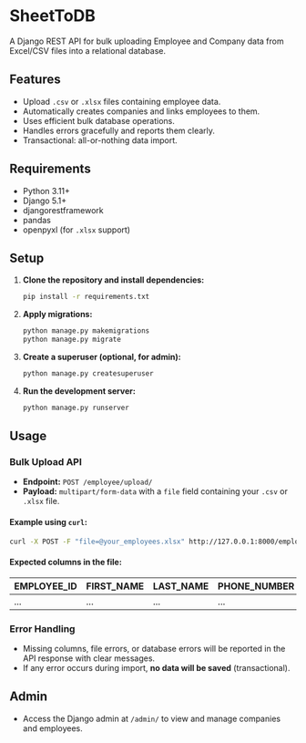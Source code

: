 # SheetToDB

A Django REST API for bulk uploading Employee and Company data from Excel/CSV files into a relational database.

## Features

- Upload `.csv` or `.xlsx` files containing employee data.
- Automatically creates companies and links employees to them.
- Uses efficient bulk database operations.
- Handles errors gracefully and reports them clearly.
- Transactional: all-or-nothing data import.

## Requirements

- Python 3.11+
- Django 5.1+
- djangorestframework
- pandas
- openpyxl (for `.xlsx` support)

## Setup

1. **Clone the repository and install dependencies:**
    ```bash
    pip install -r requirements.txt
    ```

2. **Apply migrations:**
    ```bash
    python manage.py makemigrations
    python manage.py migrate
    ```

3. **Create a superuser (optional, for admin):**
    ```bash
    python manage.py createsuperuser
    ```

4. **Run the development server:**
    ```bash
    python manage.py runserver
    ```

## Usage

### Bulk Upload API

- **Endpoint:** `POST /employee/upload/`
- **Payload:** `multipart/form-data` with a `file` field containing your `.csv` or `.xlsx` file.

#### Example using `curl`:

```bash
curl -X POST -F "file=@your_employees.xlsx" http://127.0.0.1:8000/employee/upload/
```

#### Expected columns in the file:

| EMPLOYEE_ID | FIRST_NAME | LAST_NAME | PHONE_NUMBER | COMPANY_NAME | SALARY | MANAGER_ID | DEPARTMENT_ID |
|-------------|------------|-----------|--------------|--------------|--------|------------|---------------|
| ...         | ...        | ...       | ...          | ...          | ...    | ...        | ...           |

### Error Handling

- Missing columns, file errors, or database errors will be reported in the API response with clear messages.
- If any error occurs during import, **no data will be saved** (transactional).

## Admin

- Access the Django admin at `/admin/` to view and manage companies and employees.
